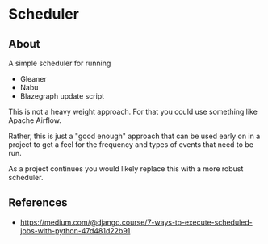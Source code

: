 # Scheduler

## About

A simple scheduler for running

* Gleaner
* Nabu
* Blazegraph update script

This is not a heavy weight approach.  For that you could use something like Apache Airflow.

Rather, this is just a "good enough" approach that can be used early on in a project to get a 
feel for the frequency and types of events that need to be run.

As a project continues you would likely replace this with a more robust scheduler.

## References

* https://medium.com/@django.course/7-ways-to-execute-scheduled-jobs-with-python-47d481d22b91
